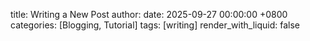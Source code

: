 title: Writing a New Post
author: 
date: 2025-09-27 00:00:00 +0800
categories: [Blogging, Tutorial]
tags: [writing]
render_with_liquid: false
